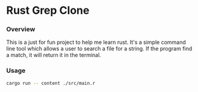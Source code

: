 # Rust Grep Clone

### Overview

This is a just for fun project to help me learn rust. It's a simple command line tool which allows a user to search a file for a string. If the program find a match, it will return it in the terminal.

### Usage
```zsh
cargo run -- content ./src/main.r
```